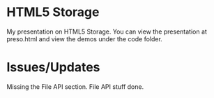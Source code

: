 HTML5 Storage
=================

My presentation on HTML5 Storage. You can view the presentation at preso.html and view the demos under the code folder.

Issues/Updates
=====
Missing the File API section. 
File API stuff done.
